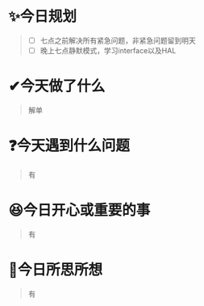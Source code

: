 # ✨今日规划

> - [ ] 七点之前解决所有紧急问题，非紧急问题留到明天
> - [ ] 晚上七点静默模式，学习interface以及HAL

# ✔今天做了什么

> 解单

# ❓今天遇到什么问题

> 有

# 😆今日开心或重要的事

> 有

# 🤔今日所思所想

> 有
>
